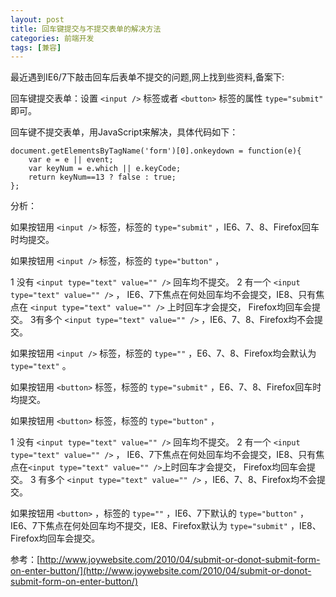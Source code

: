 ```yaml
---
layout: post
title: 回车键提交与不提交表单的解决方法
categories: 前端开发
tags: [兼容]
---
```

最近遇到IE6/7下敲击回车后表单不提交的问题,网上找到些资料,备案下:

回车键提交表单：设置 `<input />` 标签或者 `<button>` 标签的属性 `type="submit"` 即可。

回车键不提交表单，用JavaScript来解决，具体代码如下：

	document.getElementsByTagName('form')[0].onkeydown = function(e){
	    var e = e || event;
	    var keyNum = e.which || e.keyCode;
	    return keyNum==13 ? false : true;
	};

分析：

如果按钮用 `<input />` 标签，标签的 `type="submit"` ，IE6、7、8、Firefox回车时均提交。

如果按钮用 `<input />` 标签，标签的 `type="button"` ，

1 没有 `<input type="text" value="" />` 回车均不提交。
2 有一个 `<input type="text" value="" />` ， IE6、7下焦点在何处回车均不会提交，IE8、只有焦点在 `<input type="text" value="" />` 上时回车才会提交， Firefox均回车会提交。
3有多个 `<input type="text" value="" />` ，IE6、7、8、Firefox均不会提交。

如果按钮用 `<input />` 标签，标签的 `type=""` ，E6、7、8、Firefox均会默认为 `type="text"` 。

如果按钮用 `<button>` 标签，标签的 `type="submit"` ，E6、7、8、Firefox回车时均提交。

如果按钮用 `<button>` 标签，标签的 `type="button"` ，

1 没有 `<input type="text" value="" />` 回车均不提交。
2 有一个 `<input type="text" value="" />` ， IE6、7下焦点在何处回车均不会提交，IE8、只有焦点在`<input type="text" value="" />`上时回车才会提交， Firefox均回车会提交。
3 有多个 `<input type="text" value="" />` ，IE6、7、8、Firefox均不会提交。

如果按钮用 `<button>` ，标签的 `type=""` ，IE6、7下默认的 `type="button"` ，IE6、7下焦点在何处回车均不提交，IE8、Firefox默认为 `type="submit"` ，IE8、Firefox均回车会提交。

参考：[http://www.joywebsite.com/2010/04/submit-or-donot-submit-form-on-enter-button/](http://www.joywebsite.com/2010/04/submit-or-donot-submit-form-on-enter-button/)